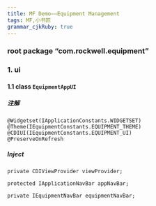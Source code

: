 ```yaml
---
title: MF Demo——Equipment Management
tags: MF,小书匠
grammar_cjkRuby: true
---
```

### root package “com.rockwell.equipment”

### 1. ui
#### 1.1 class ```EquipmentAppUI```
##### 注解
```
@Widgetset(IApplicationConstants.WIDGETSET)
@Theme(IEquipmentConstants.EQUIPMENT_THEME)
@CDIUI(IEquipmentConstants.EQUIPMENT_UI)
@PreserveOnRefresh
```
##### Inject
```
private CDIViewProvider viewProvider;

protected IApplicationNavBar appNavBar;

private IEquipmentNavBar equipmentNavBar;
```